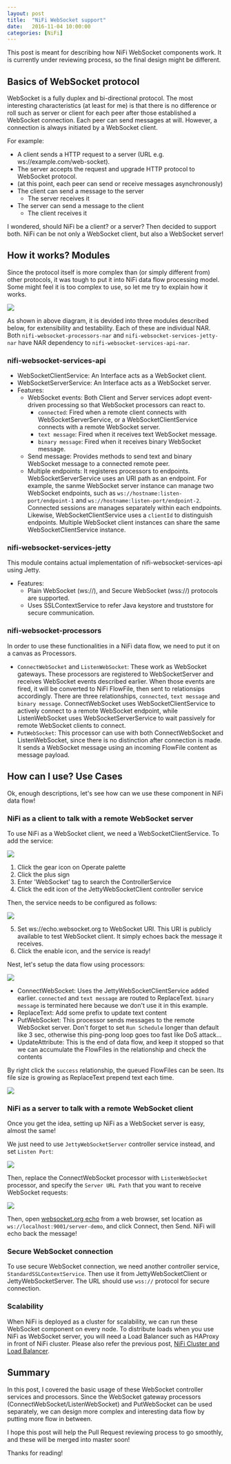```yaml
---
layout: post
title:  "NiFi WebSocket support"
date:   2016-11-04 10:00:00
categories: [NiFi]
---
```


This post is meant for describing how NiFi WebSocket components work. It is currently under reviewing process, so the final design might be different.

<ol id="toc">
</ol>

## Basics of WebSocket protocol

WebSocket is a fully duplex and bi-directional protocol. The most interesting characteristics (at least for me) is that there is no difference or roll such as server or client for each peer after those established a WebSocket connection.
Each peer can send messages at will.
However, a connection is always initiated by a WebSocket client.

For example:

- A client sends a HTTP request to a server (URL e.g. ws://example.com/web-socket).
- The server accepts the request and upgrade HTTP protocol to WebSocket protocol.
- (at this point, each peer can send or receive messages asynchronously)
- The client can send a message to the server
  - The server receives it
- The server can send a message to the client
  - The client receives it

I wondered, should NiFi be a client? or a server? Then decided to support both. NiFi can be not only a WebSocket client, but also a WebSocket server!

## How it works? Modules

Since the protocol itself is more complex than (or simply different from) other protocols, it was tough to put it into NiFi data flow processing model.
Some might feel it is too complex to use, so let me try to explain how it works.

![](/assets/images/nifi-websocket/modules.png)

As shown in above diagram, it is devided into three modules described below, for extensibility and testability.
Each of these are individual NAR.
Both `nifi-websocket-processors-nar` and `nifi-websocket-services-jetty-nar` have NAR dependency to `nifi-websocket-services-api-nar`.

### nifi-websocket-services-api

- WebSocketClientService: An Interface acts as a WebSocket client.
- WebSocketServerService: An Interface acts as a WebSocket server.
- Features:
  - WebSocket events: Both Client and Server services adopt event-driven processing so that WebSocket processors can react to.
    - `connected`: Fired when a remote client connects with WebSocketServerService, or a WebSocketClientService connects with a remote WebSocket server.
    - `text message`: Fired when it receives text WebSocket message.
    - `binary message`: Fired when it receives binary WebSocket message.
  - Send message: Provides methods to send text and binary WebSocket message to a connected remote peer.
  - Multiple endpoints: It registeres processors to endpoints. WebSocketServerService uses an URI path as an endpoint. For example, the sanme WebSocket server instance can manage two WebSocket endpoints, such as `ws://hostname:listen-port/endpoint-1` and `ws://hostname:listen-port/endpoint-2`. Connected sessions are manages separately within each endpoints.
Likewise, WebSocketClientService uses a `clientId` to distinguish endpoints. Multiple WebSocket client instances can share the same WebSocketClientService instance.

### nifi-websocket-services-jetty

This module contains actual implementation of nifi-websocket-services-api using Jetty.

- Features:
  - Plain WebSocket (ws://), and Secure WebSocket (wss://) protocols are supported.
  - Uses SSLContextService to refer Java keystore and truststore for secure communication.

### nifi-websocket-processors

In order to use these functionalities in a NiFi data flow, we need to put it on a canvas as Processors.

- `ConnectWebSocket` and `ListenWebSocket`: These work as WebSocket gateways. These processors are registered to WebSocketServer and receives WebSocket events described earlier. When those events are fired, it will be converted to NiFi FlowFile, then sent to relationsips accordingly. There are three relationships, `connected`, `text message` and `binary message`. ConnectWebSocket uses WebSocketClientService to actively connect to a remote WebSocket endpoint, while ListenWebSocket uses WebSocketServerService to wait passively for remote WebSocket clients to connect. 
- `PutWebSocket`: This processor can use with both ConnectWebSocket and ListenWebSocket, since there is no distinction after connection is made. It sends a WebSocket message using an incoming FlowFile content as message payload.

## How can I use? Use Cases

Ok, enough descriptions, let's see how can we use these component in NiFi data flow!

### NiFi as a client to talk with a remote WebSocket server

To use NiFi as a WebSocket client, we need a WebSocketClientService.
To add the service:

![](/assets/images/nifi-websocket/websocket-client-add.jpg)

1. Click the gear icon on Operate palette
2. Click the plus sign
3. Enter 'WebSocket' tag to search the ControllerService
4. Click the edit icon of the JettyWebSocketClient controller service

Then, the service needs to be configured as follows:

![](/assets/images/nifi-websocket/websocket-client-config.jpg)

<ol start="5">
<li>Set ws://echo.websocket.org to WebSocket URI. This URI is publicly available to test WebSocket client. It simply echoes back the message it receives.</li>
<li>Click the enable icon, and the service is ready!</li>
</ol>

Nest, let's setup the data flow using processors:

![](/assets/images/nifi-websocket/websocket-client-flow.jpg)

- ConnectWebSocket: Uses the JettyWebSocketClientService added earlier. `connected` and `text message` are routed to ReplaceText. `binary message` is terminated here because we don't use it in this example.
- ReplaceText: Add some prefix to update text content
- PutWebSocket: This processor sends messages to the remote WebSocket server. Don't forget to set `Run Schedule` longer than default like 3 sec, otherwise this ping-pong loop goes too fast like DoS attack...
- UpdateAttribute: This is the end of data flow, and keep it stopped so that we can accumulate the FlowFiles in the relationship and check the contents

By right click the `success` relationship, the queued FlowFiles can be seen. Its file size is growing as ReplaceText prepend text each time.

![](/assets/images/nifi-websocket/websocket-client-files.jpg)


### NiFi as a server to talk with a remote WebSocket client

Once you get the idea, setting up NiFi as a WebSocket server is easy, almost the same!

We just need to use `JettyWebSocketServer` controller service instead, and set `Listen Port`:

![](/assets/images/nifi-websocket/websocket-server-add.jpg)

Then, replace the ConnectWebSocket processor with `ListenWebSocket` processor, and specify the `Server URL Path` that you want to receive WebSocket requests:

![](/assets/images/nifi-websocket/websocket-server-flow.jpg)

Then, open [websocket.org echo](http://www.websocket.org/echo.html) from a web browser, set location as `ws://localhost:9001/server-demo`, and click Connect, then Send. NiFi will echo back the message!



### Secure WebSocket connection

To use secure WebSocket connection, we need another controller service, `StandardSSLContextService`. Then use it from JettyWebSocketClient or JettyWebSocketServer. The URL should use `wss://` protocol for secure connection.

### Scalability

When NiFi is deployed as a cluster for scalability, we can run these WebSocket component on every node. To distribute loads when you use NiFi as WebSocket server, you will need a Load Balancer such as HAProxy in front of NiFi cluster. Please also refer the previous post, [NiFi Cluster and Load Balancer](http://127.0.0.1:4000/nifi/2016/11/01/nifi-cluster-lb/).

## Summary

In this post, I covered the basic usage of these WebSocket controller services and processors. Since the WebSocket gateway processors (ConnectWebSocket/ListenWebSocket) and PutWebSocket can be used separately, we can design more complex and interesting data flow by putting more flow in between.

I hope this post will help the Pull Request reviewing process to go smoothly, and these will be merged into master soon!

Thanks for reading!

<script>
function whenAvailable(name, callback) {
    var interval = 100; // ms
    window.setTimeout(function() {
        if (window[name]) {
            callback(window[name]);
        } else {
            window.setTimeout(arguments.callee, interval);
        }
    }, interval);
}

function createToC(){
  var hs = $("h2,h3,h4", $(".post")[1]);
  var toc = $("#toc");
  var parents = [toc, undefined, undefined];
  for(var i = 0; i < hs.length; i++){
    var hi = hs[i].nodeName.substring(1);
    var p = parents[hi - 2];
    var h = $('<li/>');
    h.append($('<a/>', {
      text: hs[i].innerHTML,
      href: "#" + hs[i].id
    }));
    $(p).append(h);
    parents[hi - 1] = h;
  }
}

whenAvailable("$", createToC);

</script>

